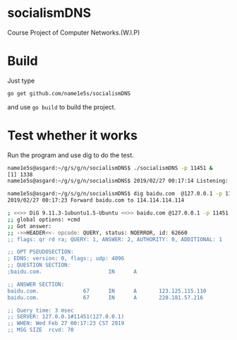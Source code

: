# socialismDNS
Course Project of Computer Networks.(W.I.P)

# Build
Just type
```bash
go get github.com/name1e5s/socialismDNS
```

and use `go build` to build the project.

# Test whether it works

Run the program and use dig to do the test.

```bash
name1e5s@asgard:~/g/s/g/n/socialismDNS$ ./socialismDNS -p 11451 &
[1] 1338
name1e5s@asgard:~/g/s/g/n/socialismDNS$ 2019/02/27 00:17:14 Listening: [::]:11451

name1e5s@asgard:~/g/s/g/n/socialismDNS$ dig baidu.com  @127.0.0.1 -p 11451
2019/02/27 00:17:23 Forward baidu.com to 114.114.114.114

; <<>> DiG 9.11.3-1ubuntu1.5-Ubuntu <<>> baidu.com @127.0.0.1 -p 11451
;; global options: +cmd
;; Got answer:
;; ->>HEADER<<- opcode: QUERY, status: NOERROR, id: 62660
;; flags: qr rd ra; QUERY: 1, ANSWER: 2, AUTHORITY: 0, ADDITIONAL: 1

;; OPT PSEUDOSECTION:
; EDNS: version: 0, flags:; udp: 4096
;; QUESTION SECTION:
;baidu.com.                     IN      A

;; ANSWER SECTION:
baidu.com.              67      IN      A       123.125.115.110
baidu.com.              67      IN      A       220.181.57.216

;; Query time: 3 msec
;; SERVER: 127.0.0.1#11451(127.0.0.1)
;; WHEN: Wed Feb 27 00:17:23 CST 2019
;; MSG SIZE  rcvd: 70

```